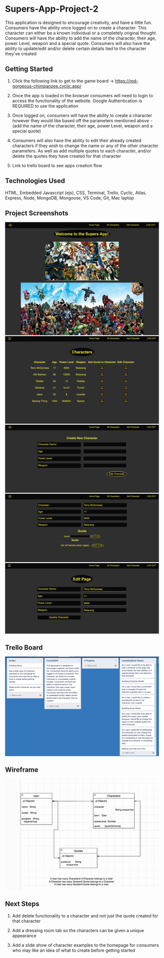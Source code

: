 # Supers-App-Project-2

This application is designed to encourage creativity, and have a little fun. Consumers have the ability once logged on to create a character. This character can either be a known individual or a completely original thought. Consumers will have the ability to add the name of the character, their age, power Level, weapon and a special quote. Consumers will also have the ability to update/edit and/or delete certain details tied to the character they've created

## Getting Started
1) Click the following link to get to the game board -> https://red-gorgeous-chimpanzee.cyclic.app/

2) Once the app is loaded in the browser consumers will need to login to access the functionality of the website. Google Authentication is REQUIRED to use the application

3) Once logged on, consumers will have the ability to create a character however they would like based off the parameters mentioned above - (add the name of the character, their age, power Level, weapon and a special quote)

4) Consumers will also have the ability to edit their already created characters if they wish to change the name or any of the other character parameters. As well as add multiple quotes to each character, and/or delete the quotes they have created for that character

5) Link to trello board to see apps creation flow

## Technologies Used 

HTML, Embedded Javascript (ejs), CSS, Terminal, Trello, Cyclic, Atlas, Express, Node, MongoDB, Mongoose, VS Code, Git, Mac laptop


## Project Screenshots

<img src="public/images/home-page.png" alt="home-page">
<img src="public/images/all-characters-page.png" alt="all-characters-page">
<img src="public/images/add-characters-page.png" alt="add-characters-page">
<img src="public/images/add or delete-quote-page.png" alt="add or delete-quote-page">
<img src="public/images/update-character-details-page.png" alt="update-character-details-page">

## Trello Board

<img src="public/images/trello-board.png" alt="trello-board">

## Wireframe

<img src="public/images/wireframe1.png" alt="wireframe1">


## Next Steps

1) Add delete functionality to a character and not just the quote created for that character

2) Add a dressing room tab so the characters can be given a unique appearance

3) Add a slide show of character examples to the homepage for consumers who may like an idea of what to create before getting started
